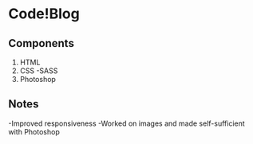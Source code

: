 # Code!Blog

## Components

1. HTML
2. CSS
   -SASS
3. Photoshop

## Notes

-Improved responsiveness
-Worked on images and made self-sufficient with Photoshop
